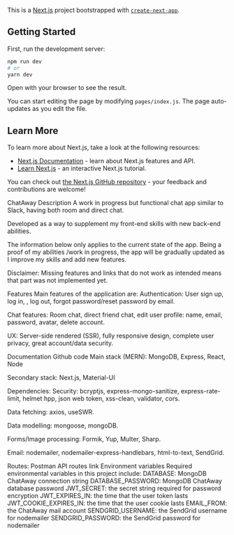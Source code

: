 This is a [Next.js](https://nextjs.org/) project bootstrapped with [`create-next-app`](https://github.com/zeit/next.js/tree/canary/packages/create-next-app).

## Getting Started

First, run the development server:

```bash
npm run dev
# or
yarn dev
```

Open []() with your browser to see the result.

You can start editing the page by modifying `pages/index.js`. The page auto-updates as you edit the file.

## Learn More

To learn more about Next.js, take a look at the following resources:

- [Next.js Documentation](https://nextjs.org/docs) - learn about Next.js features and API.
- [Learn Next.js](https://nextjs.org/learn) - an interactive Next.js tutorial.

You can check out [the Next.js GitHub repository](https://github.com/zeit/next.js/) - your feedback and contributions are welcome!

ChatAway
Description
A work in progress but functional chat app similar to Slack, having both room and direct chat.

Developed as a way to supplement my front-end skills with new back-end abilities.

The information below only applies to the current state of the app. Being a proof of my abilities /work in progress, the app will be gradually updated as I improve my skills and add new features.

Disclaimer: Missing features and links that do not work as intended means that part was not implemented yet.

Features
Main features of the application are:
Authentication: User sign up, log in, , log out, forgot password/reset password by email.

Chat features: Room chat, direct friend chat, edit user profile: name, email, password, avatar, delete account.

UX: Server-side rendered (SSR), fully responsive design, complete user privacy, great account/data security.

Documentation
Github code
Main stack (MERN): MongoDB, Express, React, Node

Secondary stack: Next.js, Material-UI

Dependencies:
Security: bcryptjs, express-mongo-sanitize, express-rate-limit, helmet hpp, json web token, xss-clean, validator, cors.

Data fetching: axios, useSWR.

Data modelling: mongoose, mongoDB.

Forms/Image processing: Formik, Yup, Multer, Sharp.

Email: nodemailer, nodemailer-express-handlebars, html-to-text, SendGrid.

Routes:
Postman API routes link
Environment variables
Required environmental variables in this project include:
DATABASE: MongoDB ChatAway connection string
DATABASE_PASSWORD: MongoDB ChatAway database password
JWT_SECRET: the secret string required for password encryption
JWT_EXPIRES_IN: the time that the user token lasts
JWT_COOKIE_EXPIRES_IN: the time that the user cookie lasts
EMAIL_FROM: the ChatAway mail account
SENDGRID_USERNAME: the SendGrid username for nodemailer
SENDGRID_PASSWORD: the SendGrid password for nodemailer